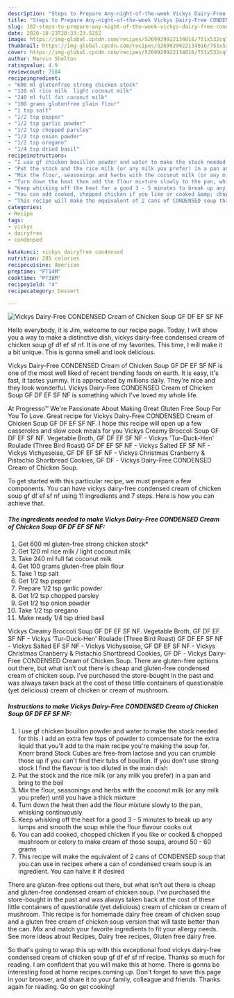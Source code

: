 ```yaml
---
description: "Steps to Prepare Any-night-of-the-week Vickys Dairy-Free CONDENSED Cream of Chicken Soup GF DF EF SF NF"
title: "Steps to Prepare Any-night-of-the-week Vickys Dairy-Free CONDENSED Cream of Chicken Soup GF DF EF SF NF"
slug: 182-steps-to-prepare-any-night-of-the-week-vickys-dairy-free-condensed-cream-of-chicken-soup-gf-df-ef-sf-nf
date: 2020-10-23T20:33:23.525Z
image: https://img-global.cpcdn.com/recipes/5269929922134016/751x532cq70/vickys-dairy-free-condensed-cream-of-chicken-soup-gf-df-ef-sf-nf-recipe-main-photo.jpg
thumbnail: https://img-global.cpcdn.com/recipes/5269929922134016/751x532cq70/vickys-dairy-free-condensed-cream-of-chicken-soup-gf-df-ef-sf-nf-recipe-main-photo.jpg
cover: https://img-global.cpcdn.com/recipes/5269929922134016/751x532cq70/vickys-dairy-free-condensed-cream-of-chicken-soup-gf-df-ef-sf-nf-recipe-main-photo.jpg
author: Marvin Shelton
ratingvalue: 4.9
reviewcount: 7584
recipeingredient:
- "600 ml glutenfree strong chicken stock"
- "120 ml rice milk  light coconut milk"
- "240 ml full fat coconut milk"
- "100 grams glutenfree plain flour"
- "1 tsp salt"
- "1/2 tsp pepper"
- "1/2 tsp garlic powder"
- "1/2 tsp chopped parsley"
- "1/2 tsp onion powder"
- "1/2 tsp oregano"
- "1/4 tsp dried basil"
recipeinstructions:
- "I use gf chicken bouillon powder and water to make the stock needed for this. I add an extra few tsps of powder to compensate for the extra liquid that you&#39;ll add to the main recipe you&#39;re making the soup for. Knorr brand Stock Cubes are free-from lactose and you can crumble those up if you can&#39;t find their tubs of bouillon. If you don&#39;t use strong stock I find the flavour is too diluted in the main dish"
- "Put the stock and the rice milk (or any milk you prefer) in a pan and bring to the boil"
- "Mix the flour, seasonings and herbs with the coconut milk (or any milk you prefer) until you have a thick mixture"
- "Turn down the heat then add the flour mixture slowly to the pan, whisking continuously"
- "Keep whisking off the heat for a good 3 - 5 minutes to break up any lumps and smooth the soup while the flour flavour cooks out"
- "You can add cooked, chopped chicken if you like or cooked &amp; chopped mushroom or celery to make cream of those soups, around 50 - 60 grams"
- "This recipe will make the equivalent of 2 cans of CONDENSED soup that you can use in recipes where a can of condensed cream soup is an ingredient. You can halve it if desired"
categories:
- Recipe
tags:
- vickys
- dairyfree
- condensed

katakunci: vickys dairyfree condensed 
nutrition: 285 calories
recipecuisine: American
preptime: "PT14M"
cooktime: "PT38M"
recipeyield: "4"
recipecategory: Dessert

---
```



![Vickys Dairy-Free CONDENSED Cream of Chicken Soup GF DF EF SF NF](https://img-global.cpcdn.com/recipes/5269929922134016/751x532cq70/vickys-dairy-free-condensed-cream-of-chicken-soup-gf-df-ef-sf-nf-recipe-main-photo.jpg)

Hello everybody, it is Jim, welcome to our recipe page. Today, I will show you a way to make a distinctive dish, vickys dairy-free condensed cream of chicken soup gf df ef sf nf. It is one of my favorites. This time, I will make it a bit unique. This is gonna smell and look delicious.

Vickys Dairy-Free CONDENSED Cream of Chicken Soup GF DF EF SF NF is one of the most well liked of recent trending foods on earth. It is easy, it's fast, it tastes yummy. It is appreciated by millions daily. They're nice and they look wonderful. Vickys Dairy-Free CONDENSED Cream of Chicken Soup GF DF EF SF NF is something which I've loved my whole life.

At Progresso™ We&#39;re Passionate About Making Great Gluten Free Soup For You To Love. Great recipe for Vickys Dairy-Free CONDENSED Cream of Chicken Soup GF DF EF SF NF. I hope this recipe will open up a few casseroles and slow cook meals for you Vickys Creamy Broccoli Soup GF DF EF SF NF. Vegetable Broth, GF DF EF SF NF - Vickys &#39;Tur-Duck-Hen&#39; Roulade (Three Bird Roast) GF DF EF SF NF - Vickys Salted EF SF NF - Vickys Vichyssoise, GF DF EF SF NF - Vickys Christmas Cranberry &amp; Pistachio Shortbread Cookies, GF DF - Vickys Dairy-Free CONDENSED Cream of Chicken Soup.


To get started with this particular recipe, we must prepare a few components. You can have vickys dairy-free condensed cream of chicken soup gf df ef sf nf using 11 ingredients and 7 steps. Here is how you can achieve that.

<!--inarticleads1-->

##### The ingredients needed to make Vickys Dairy-Free CONDENSED Cream of Chicken Soup GF DF EF SF NF:

1. Get 600 ml gluten-free strong chicken stock*
1. Get 120 ml rice milk / light coconut milk
1. Take 240 ml full fat coconut milk
1. Get 100 grams gluten-free plain flour
1. Take 1 tsp salt
1. Get 1/2 tsp pepper
1. Prepare 1/2 tsp garlic powder
1. Get 1/2 tsp chopped parsley
1. Get 1/2 tsp onion powder
1. Take 1/2 tsp oregano
1. Make ready 1/4 tsp dried basil


Vickys Creamy Broccoli Soup GF DF EF SF NF. Vegetable Broth, GF DF EF SF NF - Vickys &#39;Tur-Duck-Hen&#39; Roulade (Three Bird Roast) GF DF EF SF NF - Vickys Salted EF SF NF - Vickys Vichyssoise, GF DF EF SF NF - Vickys Christmas Cranberry &amp; Pistachio Shortbread Cookies, GF DF - Vickys Dairy-Free CONDENSED Cream of Chicken Soup. There are gluten-free options out there, but what isn&#39;t out there is cheap and gluten-free condensed cream of chicken soup. I&#39;ve purchased the store-bought in the past and was always taken back at the cost of these little containers of questionable (yet delicious) cream of chicken or cream of mushroom. 

<!--inarticleads2-->

##### Instructions to make Vickys Dairy-Free CONDENSED Cream of Chicken Soup GF DF EF SF NF:

1. I use gf chicken bouillon powder and water to make the stock needed for this. I add an extra few tsps of powder to compensate for the extra liquid that you&#39;ll add to the main recipe you&#39;re making the soup for. Knorr brand Stock Cubes are free-from lactose and you can crumble those up if you can&#39;t find their tubs of bouillon. If you don&#39;t use strong stock I find the flavour is too diluted in the main dish
1. Put the stock and the rice milk (or any milk you prefer) in a pan and bring to the boil
1. Mix the flour, seasonings and herbs with the coconut milk (or any milk you prefer) until you have a thick mixture
1. Turn down the heat then add the flour mixture slowly to the pan, whisking continuously
1. Keep whisking off the heat for a good 3 - 5 minutes to break up any lumps and smooth the soup while the flour flavour cooks out
1. You can add cooked, chopped chicken if you like or cooked &amp; chopped mushroom or celery to make cream of those soups, around 50 - 60 grams
1. This recipe will make the equivalent of 2 cans of CONDENSED soup that you can use in recipes where a can of condensed cream soup is an ingredient. You can halve it if desired


There are gluten-free options out there, but what isn&#39;t out there is cheap and gluten-free condensed cream of chicken soup. I&#39;ve purchased the store-bought in the past and was always taken back at the cost of these little containers of questionable (yet delicious) cream of chicken or cream of mushroom. This recipe is for homemade dairy free cream of chicken soup and a gluten free cream of chicken soup version that will taste better than the can. Mix and match your favorite ingredients to fit your allergy needs. See more ideas about Recipes, Dairy free recipes, Gluten free dairy free. 

So that's going to wrap this up with this exceptional food vickys dairy-free condensed cream of chicken soup gf df ef sf nf recipe. Thanks so much for reading. I am confident that you will make this at home. There is gonna be interesting food at home recipes coming up. Don't forget to save this page in your browser, and share it to your family, colleague and friends. Thanks again for reading. Go on get cooking!
